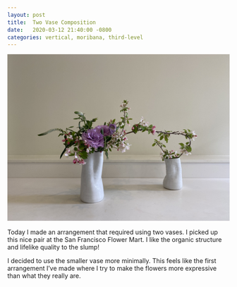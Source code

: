 ```yaml
---
layout: post
title:  Two Vase Composition
date:   2020-03-12 21:40:00 -0800
categories: vertical, moribana, third-level
---
```

![An ikebana arrangement made up of two vases](/assets/two-vases.jpeg)

Today I made an arrangement that required using two vases. I picked up this nice pair at the San Francisco Flower Mart. I like the organic structure and lifelike quality to the slump!

I decided to use the smaller vase more minimally. This feels like the first arrangement I’ve made where I try to make the flowers more expressive than what they really are.